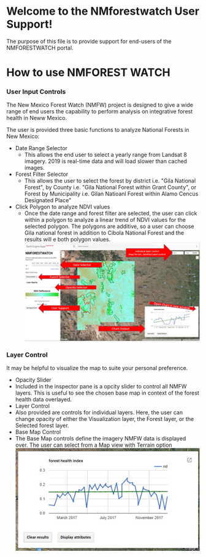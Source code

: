 # Welcome to the NMforestwatch User Support!

The purpose of this file is to provide support for end-users of the NMFORESTWATCH portal.  

# How to use NMFOREST WATCH
### User Input Controls
The New Mexico Forest Watch (NMFW) project is designed to give a wide range of end users the capability to perform analysis on integrative forest health in Neww Mexico.  

The user is provided three basic functions to analyze National Forests in New Mexico:
* Date Range Selector
  * This allows the end user to select a yearly range from Landsat 8 imagery.  2019 is real-time data and will load slower than cached images. 
* Forest Filter Selector
  * This allows the user to select the forest by district i.e. "Gila National Forest",  by County i.e. "Gila National Forest within Grant County", or Forest by Municipality i.e. Gilan Natioanl Forest within Alamo Cencus Designated Place"
* Click Polygon to analyze NDVI values
  * Once the date range and forest filter are selected, the user can click within a polygon to analyze a linear trend of NDVI values for the selected polygon.  The polygons are additive, so a user can choose Gila national forest in addition to Cibola National Forest and the results will e both polygon values. 
  ![NMFW_View_tutorial](images/NMFW_overallview2.jpg)
 ### Layer Control
It may be helpful to visualize the map to suite your personal preference.  
 * Opacity Slider 
  * Included in the inspector pane is a opcity slider to control all NMFW layers.  This is useful to see the chosen base map in context of the forest health data overlayed.   
 * Layer Control
  * Also provided are controls for individual layers.  Here, the user can change opacity of either the Visualization layer, the Forest layer, or the Selected forest layer.  
* Base Map Control
 * The Base Map controls define the imagery NMFW data is displayed over.  The user can select from a Map view with Terrain option
 ![NMFW_View](images/Charting.jpg)
